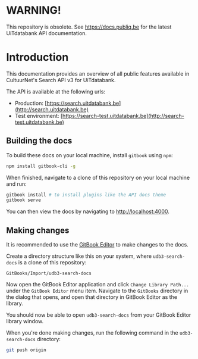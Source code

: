 # WARNING!

This repository is obsolete. See https://docs.publiq.be for the latest UiTdatabank API documentation.

# Introduction

This documentation provides an overview of all public features available in CultuurNet's Search API v3 for UiTdatabank.

The API is available at the following urls:

* Production: [https://search.uitdatabank.be](http://search.uitdatabank.be)
* Test environment: [https://search-test.uitdatabank.be](http://search-test.uitdatabank.be)

## Building the docs

To build these docs on your local machine, install `gitbook` using `npm`:

```bash
npm install gitbook-cli -g
```

When finished, navigate to a clone of this repository on your local machine and run:

```bash
gitbook install # to install plugins like the API docs theme
gitbook serve
```

You can then view the docs by navigating to [http://localhost:4000](http://localhost:4000).

## Making changes

It is recommended to use the [GitBook Editor](https://www.gitbook.com/editor) to make changes to the docs.

Create a directory structure like this on your system, where `udb3-search-docs` is a clone of this repository:

```
GitBooks/Import/udb3-search-docs 
```

Now open the GitBook Editor application and click `Change Library Path...` under the `GitBook Editor` menu item. Navigate to the `GitBooks` directory in the dialog that opens, and open that directory in GitBook Editor as the library.

You should now be able to open `udb3-search-docs` from your GitBook Editor library window.

When you're done making changes, run the following command in the `udb3-search-docs` directory:

```bash
git push origin
```



